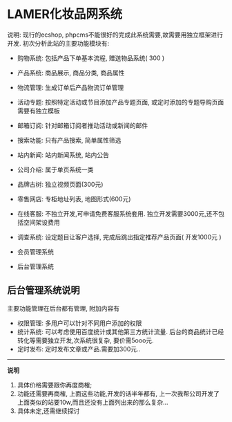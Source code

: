 LAMER化妆品网系统
=================

说明: 现行的ecshop, phpcms不能很好的完成此系统需要,故需要用独立框架进行开发. 初次分析此站的主要功能模块有:

- 购物系统: 包括产品下单基本流程, 赠送物品系统( 300 )
- 产品系统: 商品展示, 商品分类, 商品属性
- 物流管理: 生成订单后产品物流订单管理
- 活动专题: 按照特定活动或节目添加产品专题页面, 或定时添加的专题导购页面 需要有独立模板
- 邮箱订阅: 针对邮箱订阅者推动活动或新闻的邮件
- 搜索功能: 只有产品搜索, 简单属性筛选
- 站内新闻: 站内新闻系统, 站内公告
- 公司介绍: 属于单页系统一类
- 品牌古树: 独立视频页面(300元)
- 零售网店: 专柜地址列表, 地图形式(600元)
- 在线客服: 不独立开发,可申请免费客服系统套用. 独立开发需要3000元,还不包括空间架设费用
- 调查系统: 设定题目让客户选择, 完成后跳出指定推荐产品页面( 开发1000元 )


- 会员管理系统

- 后台管理系统

## 后台管理系统说明
主要功能管理在后台都有管理, 附加内容有

- 权限管理: 多用户可以针对不同用户添加的权限
- 统计系统: 可以考虑使用百度统计或其他第三方统计流量. 后台的商品统计已经转化等需要独立开发,次系统很复杂, 要价需5ooo元.
- 定时发布: 定时发布文章或产品.需要加300元..


------------
__说明__

1. 具体价格需要跟你再度商榷;
2. 功能还需要再商榷, 上面这些功能,开发的话半年都有, 上一次我帮公司开发了上面类似的站要10w,而且还没有上面列出来的那么复杂...
3. 具体未定,还需继续探讨